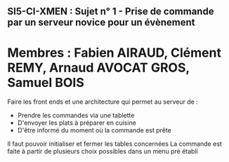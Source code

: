 ## SI5-CI-XMEN : Sujet n° 1 - Prise de commande par un serveur novice pour un évènement

# Membres : Fabien AIRAUD, Clément REMY, Arnaud AVOCAT GROS, Samuel BOIS

Faire les front ends et une architecture qui permet au serveur de :
  - Prendre les commandes via une tablette
  - D'envoyer les plats à préparer en cuisine
  - D'être informé du moment où la commande est prête
    
Il faut pouvoir initialiser et fermer les tables concernées
La commande est faite à partir de plusieurs choix possibles dans un menu pré établi
